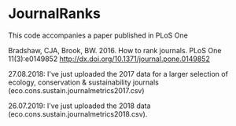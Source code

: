# JournalRanks
This code accompanies a paper published in PLoS One

Bradshaw, CJA, Brook, BW. 2016. How to rank journals. PLoS One 11(3):e0149852 http://dx.doi.org/10.1371/journal.pone.0149852

27.08.2018: I've just uploaded the 2017 data for a larger selection of ecology, conservation & sustainability journals (eco.cons.sustain.journalmetrics2017.csv)

26.07.2019: I've just uploaded the 2018 data (eco.cons.sustain.journalmetrics2018.csv).
